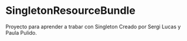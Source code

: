 # SingletonResourceBundle

Proyecto para aprender a trabar con Singleton
Creado por Sergi Lucas y Paula Pulido.
